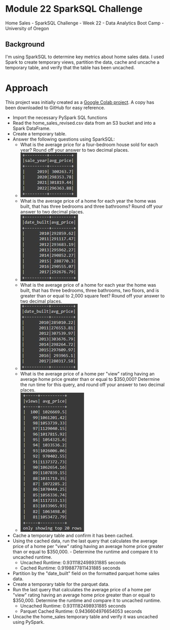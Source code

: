 # Module 22 SparkSQL Challenge
Home Sales - SparkSQL Challenge - Week 22 - Data Analytics Boot Camp - University of Oregon

## Background
I'm using SparkSQL to determine key metrics about home sales data. I used Spark to create temporary views, partition the data, cache and uncache a temporary table, and verify that the table has been uncached.

# Approach
This project was initially created as a [Google Colab project](https://colab.research.google.com/drive/1EWoheGOa2-MJ4qfTVcoyKXrHzp85ceXm?usp=sharing). A copy has been downloaded to GitHub for easy reference.


- Import the necessary PySpark SQL functions
- Read the home_sales_revised.csv data from an S3 bucket and into a Spark DataFrame.
- Create a temporary table.
- Answer the following questions using SparkSQL:
    - What is the average price for a four-bedroom house sold for each year? Round off your answer to two decimal places.
    - ![](images/3_avg-price-per-year_4bed.JPG)
    - What is the average price of a home for each year the home was built, that has three bedrooms and three bathrooms? Round off your answer to two decimal places.
    - ![](images/4_avg-price-per-year_3bed3bath.JPG)
    - What is the average price of a home for each year the home was built, that has three bedrooms, three bathrooms, two floors, and is greater than or equal to 2,000 square feet? Round off your answer to two decimal places.
    - ![](images/5_avg-price-per-year_3bed3bath2floor2000sqft.JPG)
    - What is the average price of a home per "view" rating having an average home price greater than or equal to $350,000? Determine the run time for this query, and round off your answer to two decimal places.
    - ![](images/6_avg-price-views_350000plus.JPG)
- Cache a temporary table and confirm it has been cached.
- Using the cached data, run the last query that calculates the average price of a home per "view" rating having an average home price greater than or equal to $350,000. - Determine the runtime and compare it to uncached runtime.
    - Uncached Runtime:  0.9311182498931885 seconds
    - Cached Runtime:  0.9198877811431885 seconds 
- Partition by the "date_built" field on the formatted parquet home sales data.
- Create a temporary table for the parquet data.
- Run the last query that calculates the average price of a home per "view" rating having an average home price greater than or equal to $350,000. Determine the runtime and compare it to uncached runtime.
    - Uncached Runtime:  0.9311182498931885 seconds
    - Parquet Cached Runtime:  0.9436604976654053 seconds
- Uncache the home_sales temporary table and verify it was uncached using PySpark.
